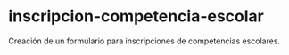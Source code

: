 # inscripcion-competencia-escolar
Creación de un formulario para inscripciones de competencias escolares.
